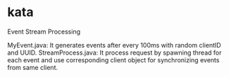 # kata
Event Stream Processing

MyEvent.java:  It generates events after every 100ms with random clientID and UUID.
StreamProcess.java: It process request by spawning thread for each event and use corresponding client object for synchronizing events from same client.
